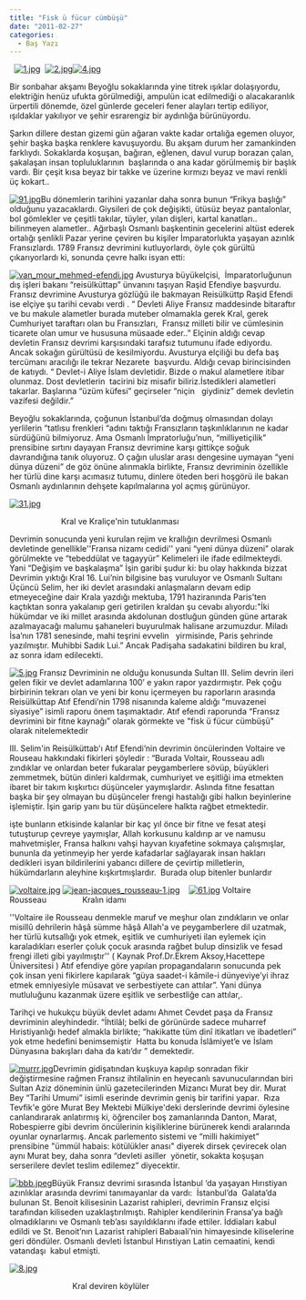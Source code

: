 ```yaml
---
title: "Fisk ü fücur cümbüşü"
date: "2011-02-27"
categories: 
  - Baş Yazı
---
```


  [![1.jpg](/uploads/2011/02/1.jpg)](/uploads/2011/02/1.jpg "1.jpg")  [![2.jpg](/uploads/2011/02/2.jpg)](/uploads/2011/02/2.jpg "2.jpg")[![4.jpg](/uploads/2011/02/4.jpg)](/uploads/2011/02/4.jpg "4.jpg")

Bir sonbahar akşamı Beyoğlu sokaklarında yine titrek ışıklar dolaşıyordu, elektriğin henüz ufukta görülmediği, ampulün icat edilmediği o alacakaranlık ürpertili dönemde, özel günlerde geceleri fener alayları tertip ediliyor, ışıldaklar yakılıyor ve şehir esrarengiz bir aydınlığa bürünüyordu.

Şarkın dillere destan gizemi gün ağaran vakte kadar ortalığa egemen oluyor, şehir başka başka renklere kavuşuyordu. Bu akşam durum her zamankinden farklıydı. Sokaklarda koşuşan, bağıran, eğlenen, davul vurup borazan çalan, şakalaşan insan topluluklarının  başlarında o ana kadar görülmemiş bir başlık vardı. Bir çeşit kısa beyaz bir takke ve üzerine kırmızı beyaz ve mavi renkli üç kokart..

[](/uploads/2011/02/3.jpg "3.jpg")

[![91.jpg](/uploads/2011/02/91.jpg)](/uploads/2011/02/91.jpg "91.jpg")Bu dönemlerin tarihini yazanlar daha sonra bunun “Frikya başlığı” olduğunu yazacaklardı. Giysileri de çok değişikti, ütüsüz beyaz pantalonlar, bol gömlekler ve çeşitli takılar, tüyler, yılan dişleri, kartal kanatları.. bilinmeyen alametler.. Ağırbaşlı Osmanlı başkentinin gecelerini altüst ederek ortalığı şenlikli Pazar yerine çeviren bu kişiler İmparatorlukta yaşayan azınlık Fransızlardı. 1789 Fransız devrimini kutluyorlardı, öyle çok gürültü çıkarıyorlardı ki, sonunda çevre halkı isyan etti:

[![van_mour_mehmed-efendi.jpg](/uploads/2011/02/van_mour_mehmed-efendi.jpg)](/uploads/2011/02/van_mour_mehmed-efendi.jpg "van_mour_mehmed-efendi.jpg") Avusturya büyükelçisi,  İmparatorluğunun dış işleri bakanı “reisülküttap” ünvanını taşıyan Raşid Efendiye başvurdu. Fransız devrimine Avusturya gözlüğü ile bakmayan Reisülküttp Raşid Efendi ise elçiye şu tarihi cevabı verdi . “ Devleti Aliye Fransız maddesinde bitaraftır ve bu makule alametler burada muteber olmamakla gerek Kral, gerek Cumhuriyet taraftarı olan bu Fransızları,  Fransız milleti bilir ve cümlesinin ticarete olan umur ve hususuna müsaade eder..” Elçinin aldığı cevap devletin Fransız devrimi karşısındaki tarafsız tutumunu ifade ediyordu. Ancak sokağın gürültüsü de kesilmiyordu. Avusturya elçiliği bu defa baş tercümanı aracılığı ile tekrar Nezarete  başvurdu. Aldığı cevap birincisinden de katıydı. “ Devlet-i Aliye İslam devletidir. Bizde o makul alametlere itibar olunmaz. Dost devletlerin  tacirini biz misafir biliriz.İstedikleri alametleri takarlar. Başlarına “üzüm küfesi” geçirseler “niçin   giydiniz” demek devletin vazifesi değildir.”

Beyoğlu sokaklarında, çoğunun İstanbul’da doğmuş olmasından dolayı yerlilerin “tatlısu frenkleri “adını taktığı Fransızların taşkınlıklarının ne kadar sürdüğünü bilmiyoruz. Ama Osmanlı İmpratorluğu’nun, “milliyetiçilik” prensibine sırtını dayayan Fransız devrimine karşı gittikçe soğuk davrandığına tanık oluyoruz. O çağın uluslar arası dengesine uymayan “yeni dünya düzeni” de göz önüne alınmakla birlikte, Fransız devriminin özellikle her türlü dine karşı acımasız tutumu, dinlere öteden beri hoşgörü ile bakan Osmanlı aydınlarının dehşete kapılmalarına yol açmış gürünüyor.

[](/uploads/2011/02/31.jpg "31.jpg")

[![31.jpg](/uploads/2011/02/31.jpg)](/uploads/2011/02/31.jpg "31.jpg")

                       Kral ve Kraliçe'nin tutuklanması

Devrimin sonucunda yeni kurulan rejim ve krallığın devrilmesi Osmanlı devletinde genellikle''Fransa nizamı cedidi'' yani “yeni dünya düzeni” olarak görülmekte ve “tebeddülat ve tagayyür” Kelimeleri ile ifade edilmekteydi. Yani “Değişim ve başkalaşma” İşin garibi şudur ki: bu olay hakkında bizzat Devrimin yıktığı Kral 16. Lui’nin bilgisine baş vuruluyor ve Osmanlı Sultanı Üçüncü Selim, her iki devlet arasındaki anlaşmaların devam edip etmeyeceğine dair Krala yazdığı mektuba, 1791 haziranında Paris’ten kaçtıktan sonra yakalanıp geri getirilen kraldan şu cevabı alıyordu:"İki hükümdar ve iki millet arasında akdolunan dostluğun günden güne artarak azalmayacağı malumu şahaneleri buyurulmak halisane arzumuzdur. Miladı İsa’nın 1781 senesinde, mahi teşrini evvelin   yirmisinde, Paris şehrinde yazılmıştır. Muhibbi Sadık Lui.” Ancak Padişaha sadakatini bildiren bu kral, az sonra idam edilecekti.

[![5.jpg](/uploads/2011/02/5.jpg)](/uploads/2011/02/5.jpg "5.jpg") Fransız Devriminin ne olduğu konusunda Sultan III. Selim devrin ileri gelen fikir ve devlet adamlarına 100’ e yakın rapor yazdırmıştır. Pek çoğu birbirinin tekrarı olan ve yeni bir konu içermeyen bu raporların arasında Reisülküttap Atıf Efendi’nin 1798 nisanında kaleme aldığı “muvazenei siyasiye” isimli raporu önem taşımaktadır. Atıf efendi raporunda “Fransız  devrimini bir fitne kaynağı” olarak görmekte ve "fisk ü fücur cümbüşü" olarak nitelemektedir

III. Selim'in Reisülküttab'ı Atıf Efendi’nin devrimin öncülerinden Voltaire ve Rouseau hakkındaki fikirleri şöyledir : “Burada Voltair, Rousseau adlı zındıklar ve onlardan beter fukaralar peygamberlere sövüp, büyükleri zemmetmek, bütün dinleri kaldırmak, cumhuriyet ve eşitliği ima etmekten ibaret bir takım kışkırtıcı düşünceler yaymışlardır. Aslında fitne fesattan başka bir şey olmayan bu düşünceler frengi hastalığı gibi halkın beyinlerine işlemiştir. İşin garip yanı bu tür düşüncelere halkta rağbet etmektedir.

işte bunların etkisinde kalanlar bir kaç yıl önce bir fitne ve fesat ateşi tutuşturup çevreye yaymışlar, Allah korkusunu kaldırıp ar ve namusu mahvetmişler, Fransa halkını vahşi hayvan kıyafetine sokmaya çalışmışlar, bununla da yetinmeyip her yerde kafadarlar sağlayarak insan hakları dedikleri isyan bildirilerini yabancı dillere de çevirtip milletlerin, hükümdarların aleyhine kışkırtmışlardır.  Burada olup bitenler bunlardır

[![voltaire.jpg](/uploads/2011/02/voltaire.jpg)](/uploads/2011/02/voltaire.jpg "voltaire.jpg") [![jean-jacques_rousseau-1.jpg](/uploads/2011/02/jean-jacques_rousseau-1.jpg)](/uploads/2011/02/jean-jacques_rousseau-1.jpg "jean-jacques_rousseau-1.jpg")    [![61.jpg](/uploads/2011/02/61.jpg)](/uploads/2011/02/61.jpg "61.jpg") Voltaire           Rousseau                Kralın idamı

''Voltaire ile Rousseau denmekle maruf ve meşhur olan zındıkların ve onlar misillû dehrilerin hâşâ sümme hâşâ Allah'a ve peygamberlere dil uzatmak, her türlü kutsallığı yok etmek, eşitlik ve cumhuriyeti ilan eylemek için karaladıkları eserler çoluk çocuk arasında rağbet bulup dinsizlik ve fesad frengi illeti gibi yayılmıştır'' ( Kaynak Prof.Dr.Ekrem Aksoy,Hacettepe Üniversitesi ) Atıf efendiye göre yapılan propagandaların sonucunda pek çok insan yeni fikirlere kapılarak “güya saadet-i kâmile-i dünyeviye’yi ihraz etmek emniyesiyle müsavat ve serbestiyete can attılar”. Yani dünya mutluluğunu kazanmak üzere eşitlik ve serbestliğe can attılar,.

Tarihçi ve hukukçu büyük devlet adamı Ahmet Cevdet paşa da Fransız devriminin aleyhindedir. “İhtilâl; belki de görünürde sadece muharref Hıristiyanlığı hedef almakla birlikte; “hakikatte tüm dinî itikatları ve ibadetleri” yok etme hedefini benimsemiştir  Hatta bu konuda İslâmiyet’e ve İslam Dünyasına bakışları daha da katı’dır ” demektedir.

[![murrr.jpg](/uploads/2011/02/murrr.jpg)](/uploads/2011/02/murrr.jpg "murrr.jpg")Devrimin gidişatından kuşkuya kapılıp sonradan fikir değiştirmesine rağmen Fransız ihtilalinin en heyecanlı savunucularından biri Sultan Aziz döneminin ünlü gazetecilerinden Mizancı Murat bey dir. Murat Bey “Tarihi Umumi” isimli eserinde devrimin geniş bir tarifini yapar.  Rıza Tevfik'e göre Murat Bey Mektebi Mülkiye'deki derslerinde devrimi öylesine canlandırarak anlatırmış ki, öğrenciler boş zamanlarında Danton, Marat, Robespierre gibi devrim öncülerinin kişiliklerine bürünerek kendi aralarında oyunlar oynarlarmış. Ancak parlemento sistemi ve “milli hakimiyet” prensibine "ümmül habais: kötülükler anası" diyerek dirsek çevirecek olan aynı Murat bey, daha sonra “devleti asiller  yönetir, sokakta koşuşan serserilere devlet teslim edilemez” diyecektir.

[![bbb.jpeg](/uploads/2011/02/bbb.jpeg)](/uploads/2011/02/bbb.jpeg "bbb.jpeg")Büyük Fransız devrimi sırasında İstanbul ‘da yaşayan Hırıstiyan azınlıklar arasında devrimi tanımayanlar da vardı:  İstanbul’da  Galata’da bulunan St. Benoit kilisesinin Lazarist rahipleri, devrimin Fransız elçisi tarafından kiliseden uzaklaştırılmıştı. Rahipler kendilerinin Fransa’ya bağlı olmadıklarını ve Osmanlı teb’ası sayıldıklarını ifade ettiler. İddiaları kabul edildi ve St. Benoit’nın Lazarist rahipleri Babaıali’nin himayesinde kiliselerine geri döndüler. Osmanlı devleti İstanbul Hırıstiyan Latin cemaatini, kendi vatandaşı  kabul etmişti.

[![8.jpg](/uploads/2011/02/8.jpg)](/uploads/2011/02/8.jpg "8.jpg")

                            Kral deviren köylüler
